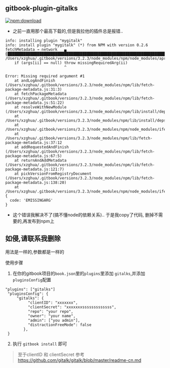 ## gitbook-plugin-gitalks

[![npm:download](https://img.shields.io/npm/dt/gitbook-plugin-gitalks.svg)](https://www.npmjs.com/package/gitbook-plugin-gitalks)


- 之前一直用那个最高下载的,但是我拉他的插件总是报错..

```
info: installing plugin "mygitalk"
info: install plugin "mygitalk" (*) from NPM with version 0.2.6
fetchMetadata → network   ▄ ╢██████████████████████████████████████████████████████████████████████░░░░░░░░░░░░░░░░░░░░░░░░░░░░░░░░░░░░░░░░░░░░░░░░░░░░░░░░░░░░░░░░░░░░░░░░░░░░░░░░░░░░░░░░░░░░░░░░░░░░░░░░░░░░░░░░░░░░░░░░░░░░░░░░░░░░░░░░░░░░░░░░░░░░░░░░░░░░░░░░░░╟
/Users/xzghua/.gitbook/versions/3.2.3/node_modules/npm/node_modules/aproba/index.js:25
    if (args[ii] == null) throw missingRequiredArg(ii)
                          ^

Error: Missing required argument #1
    at andLogAndFinish (/Users/xzghua/.gitbook/versions/3.2.3/node_modules/npm/lib/fetch-package-metadata.js:31:3)
    at fetchPackageMetadata (/Users/xzghua/.gitbook/versions/3.2.3/node_modules/npm/lib/fetch-package-metadata.js:51:22)
    at resolveWithNewModule (/Users/xzghua/.gitbook/versions/3.2.3/node_modules/npm/lib/install/deps.js:490:12)
    at /Users/xzghua/.gitbook/versions/3.2.3/node_modules/npm/lib/install/deps.js:491:7
    at /Users/xzghua/.gitbook/versions/3.2.3/node_modules/npm/node_modules/iferr/index.js:13:50
    at /Users/xzghua/.gitbook/versions/3.2.3/node_modules/npm/lib/fetch-package-metadata.js:37:12
    at addRequestedAndFinish (/Users/xzghua/.gitbook/versions/3.2.3/node_modules/npm/lib/fetch-package-metadata.js:67:5)
    at returnAndAddMetadata (/Users/xzghua/.gitbook/versions/3.2.3/node_modules/npm/lib/fetch-package-metadata.js:121:7)
    at pickVersionFromRegistryDocument (/Users/xzghua/.gitbook/versions/3.2.3/node_modules/npm/lib/fetch-package-metadata.js:138:20)
    at /Users/xzghua/.gitbook/versions/3.2.3/node_modules/npm/node_modules/iferr/index.js:13:50 {
  code: 'EMISSINGARG'
}
```

- 这个错误我解决不了(搞不懂node的依赖关系).. 于是我copy了代码, 删掉不需要的,再发布到npm上

## 如侵,请联系我删除

用法是一样的,参数都是一样的

使用步骤

1. 在你的gitbook项目的`book.json`里的`plugins`里添加 `gitalks`,并添加`pluginsConfig`配置

```
"plugins": ["gitalks"]
 "pluginsConfig": {
     "gitalks": {
          "clientID": "xxxxxxx",
          "clientSecret": "xxxxxxxsssssssssssss",
          "repo": "your repo",
          "owner": "your name",
          "admin": ["you admin"],
          "distractionFreeMode": false
        },
 }
```

2. 执行 `gitbook install` 即可

> 至于clientID 和 clientSecret 参考 https://github.com/gitalk/gitalk/blob/master/readme-cn.md 

